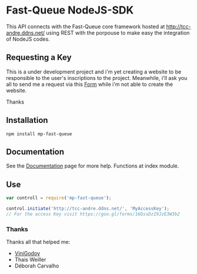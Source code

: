 # Fast-Queue NodeJS-SDK #

This API connects with the Fast-Queue core framework hosted at http://tcc-andre.ddns.net/ using REST with the porpouse to make easy the integration of NodeJS codes.

## Requesting a Key ##
This is a under development project and i'm yet creating a website to be responsible to the user's inscriptions to the project. Meanwhile, i'll ask you all to send me a request via this [Form](https://goo.gl/forms/16QssDzI9JzE3W3b2) while i'm not able to create the website.

Thanks

## Installation ##

```
npm install mp-fast-queue
```

## Documentation ##

See the [Documentation](https://fast-queue.github.io/NodeJS-API/) page for more help. 
Functions at index module.

## Use ## 
```javascript
var controll = require('mp-fast-queue');

control.initiate('http://tcc-andre.ddns.net/', 'MyAccessKey');
// For the access Key visit https://goo.gl/forms/16QssDzI9JzE3W3b2
```

### Thanks ###

Thanks all that helped me:
* [ViniGodoy](https://github.com/vinigodoy)
* Thais Weiller
* Déborah Carvalho
